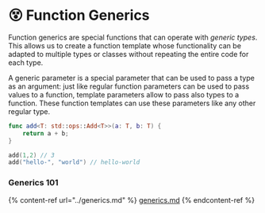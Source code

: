 # 😵 Function Generics

Function generics are special functions that can operate with _generic types_. This allows us to create a function template whose functionality can be adapted to multiple types or classes without repeating the entire code for each type.

A generic parameter is a special parameter that can be used to pass a type as an argument: just like regular function parameters can be used to pass values to a function, template parameters allow to pass also types to a function. These function templates can use these parameters like any other regular type.

```swift
func add<T: std::ops::Add<T>>(a: T, b: T) {
    return a + b;
}

add(1,2) // 3
add("hello-", "world") // hello-world
```

### Generics 101

{% content-ref url="../generics.md" %}
[generics.md](../generics.md)
{% endcontent-ref %}


